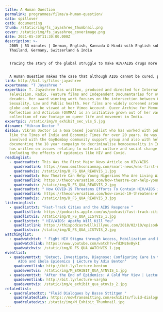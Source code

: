 ```yaml
---
title: A Human Question
permalink: programmes/films/a-human-question/
cata: spillover
catb: documenting
thumb: /static/img/fs_jayashree_thumbnail.png
cover: /static/img/fs_jayashree_coverimage.png
date: 2021-05-30T11:30:00.000Z
description: >-
  2005 | 53 minutes | German, English, Kannada & Hindi with English subtitles |
  Thailand, Germany, Switzerland & India 


  Tracing the story of the global struggle to make HIV/AIDS drugs more affordable and available, A Human Question raises key questions of whether private ownership of knowledge can be at the costs of human life? The film explores the complex world of Patents and HIV/AIDS medicines by connecting and contrasting personal narratives with those of international lobbyists and activists. 


  A Human Question makes the case that although AIDS cannot be cured, people can live longer and with a better quality of life given adequate health care and access to drugs, both of which are cause and consequence of social change.  This film has been screened at numerous international film festivals including HIMAL South Asian festival (2007), and Globale (2006). 
link: http://bit.ly/films-jayashree
expertname: "T Jayashree "
expertbio: T. Jayashree has written, produced and directed for International
  Television, Radio, Feature films and Independent Documentaries for over 2
  decades. Her award winning work focuses on the intersection between Gender,
  Sexuality, Law and Public health. Her films are widely screened around the
  globe and can be viewed at her Vimeo Account. Queer Archive for Memory,
  Reflection and Activism (QAMRA) is an initiative grown out of her vast
  collection of raw footage on queer life and movement in India.
expertpic: /static/img/m_exhibit_sec_vis_5.jpg
disname: "Vikram Doctor "
disbio: Vikram Doctor is a Goa based journalist who has worked with publications
  like the Times of India and Economic Times for over 20 years. He was also
  involved with the GayBombay community support group and also with helping and
  documenting the 18 year campaign to decriminalise homosexuality in India. He
  has written on issues relating to material culture and social change in India,
  including the effects of epidemics like HIV and Covid.
readinglist:
  - quadreadtxt: This Was the First Major News Article on HIV/AIDS
    quadreadlink: https://www.smithsonianmag.com/smart-news/was-first-major-news-article-hivaids-180963913/
    quadreadvis: /static/img/D_FS_QUA_READVIS_1.jpg
  - quadreadtxt: How Theatre Can Help Young Nigerians Who Are Living With HIV
    quadreadlink: https://theconversation.com/how-theatre-can-help-young-nigerians-who-are-living-with-hiv-150378
    quadreadvis: /static/img/D_FS_QUA_READVIS_2.jpg
  - quadreadtxt: " How COVID-19 Threatens Efforts To Contain HIV/AIDS in South Africa"
    quadreadlink: https://theconversation.com/how-covid-19-threatens-efforts-to-contain-hiv-aids-in-south-africa-142575
    quadreadvis: /static/img/D_FS_QUA_READVIS_3.jpg
listeninglist:
  - quadlisttxt: "Fast-Track Cities and the AIDS Response "
    quadlistlink: https://podcasts.apple.com/us/podcast/fast-track-cities-and-the-aids-response/id1459288389?i=1000437158557
    quadlistvis: /static/img/D_FS_QUA_LISTVIS_1.jpg
  - quadlisttxt: " HIV/AIDS: Apathy Will Kill You"
    quadlistlink: https://thispodcastwillkillyou.com/2018/02/10/episode-12-hiv-aids-apathy-will-kill-you/
    quadlistvis: /static/img/D_FS_QUA_LISTVIS_2.jpg
watchinglist:
  - quadwatchtxt: " Fight HIV Stigma through Access, Mobilization and Equity"
    quadwatchlink: https://www.youtube.com/watch?v=fd2Mz6vBykI
    quadwatchvis: /static/img/D_FS_QUA_WATCHVIS_1.jpg
eventlist:
  - quadeventtxt: "Detect, Investigate, Diagnose: Configuring Care in the Context of
      AIDS and Ebola Epidemics | Lecture by Adia Benton"
    quadeventlink: http://bit.ly/lecture-benton
    quadeventvis: /static/img/M_EXHIBIT_QUA_ATNVIS_1.jpg
  - quadeventtxt: "After the End of Epidemics: A Cold War View | Lecture by Dora Vargha "
    quadeventlink: http://bit.ly/lecture-vargha
    quadeventvis: /static/img/e_exhibit_qua_atnvis_2.jpg
relatedlist:
  - quadrelatedtxt: "Fluid Dialogues by Basse Sttitgen "
    quadrelatedlink: https://nowtransmitting.com/exhibits/fluid-dialogues/
    quadrelatedvis: /static/img/M_Exhibit_Thumbnail.jpg
---
```

